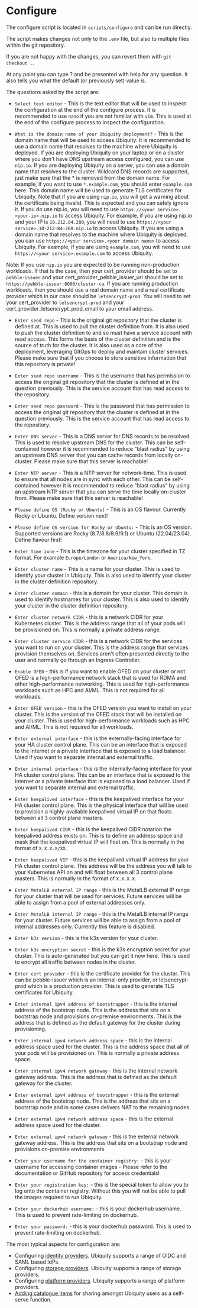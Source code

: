 # Configure

The configure script is located in `scripts/configure` and can be run directly.

The script makes changes not only to the `.env` file, but also to multiple files within the git repository.

If you are not happy with the changes, you can revert them with `git checkout .`.

At any point you can type ? and be presented with help for any question. It also tells you what the default (or previously set) value is.

The questions asked by the script are:
- `Select text editor` - This is the text editor that will be used to inspect the configuration at the end of the configure process. It is recommended to use `nano` if you are not familiar with `vim`. This is used at the end of the configure process to inspect the configuration.

- `What is the domain name of your Ubiquity deployment?` - This is the domain name that will be used to access Ubiquity. It is recommended to use a domain name that resolves to the machine where Ubiquity is deployed. If you are deploying Ubiquity on your laptop or on a cluster where you don't have DNS upstream access configured, you can use `nip.io`. If you are deploying Ubiquity on a server, you can use a domain name that resolves to the cluster. Wildcard DNS records are supported, just make sure that the * is removed from the domain name. For example, if you want to use `*.example.com`, you should enter `example.com` here. This domain name will be used to generate TLS certificates for Ubiquity. Note that if you are using `nip.io`, you will get a warning about the certificate being invalid. This is expected and you can safely ignore it. If you do use nip.io, you will need to use `https://<your service>.<your-ip>.nip.io` to access Ubiquity. For example, if you are using nip.io and your IP is `10.212.84.200`, you will need to use `https://<your service>.10-212-84-200.nip.io` to access Ubiquity. If you are using a domain name that resolves to the machine where Ubiquity is deployed, you can use `https://<your service>.<your domain name>` to access Ubiquity. For example, if you are using `example.com`, you will need to use `https://<your service>.example.com` to access Ubiquity.

Note: If you use `nip.io` you are expected to be running non-production workloads. If that is the case, then your cert_provider should be set to `pebble-issuer` and your cert_provider_pebble_issuer_url should be set to `https://pebble-issuer:8080/cluster-ca`. If you are running production workloads, then you should use a real domain name and a real certificate provider which in our case should be `letsencrypt-prod`. You will need to set your cert_provider to `letsencrypt-prod` and your cert_provider_letsencrypt_prod_email to your email address.

- `Enter seed repo` - This is the original git repository that the cluster is defined at. This is used to pull the cluster definition from. It is also used to push the cluster definition to and so must have a service account with read access. This forms the basis of the cluster definition and is the source of truth for the cluster. It is also used as a core of the deployment, leveraging GitOps to deploy and maintain cluster services. Please make sure that if you choose to store sensitive information that this repository is private!

- `Enter seed repo username` - This is the username that has permission to access the original git repository that the cluster is defined at in the question previously. This is the service account that has read access to the repository.

- `Enter seed repo password` - This is the password that has permission to access the original git repository that the cluster is defined at in the question previously. This is the service account that has read access to the repository.

- `Enter DNS server` - This is a DNS server for DNS records to be resolved. This is used to resolve upstream DNS for the cluster. This can be self-contained however it is recommended to reduce "blast radius" by using an upstream DNS server that you can cache records from locally on-cluster. Please make sure that this server is reachable!

- `Enter NTP server` - This is a NTP server for network-time. This is used to ensure that all nodes are in sync with each other. This can be self-contained however it is recommended to reduce "blast radius" by using an upstream NTP server that you can serve the time locally on-cluster from. Please make sure that this server is reachable!

- `Please define OS (Rocky or Ubuntu)` - This is an OS flavour. Currently Rocky or Ubuntu. Define version next!

- `Please define OS version for Rocky or Ubuntu:` - This is an OS version. Supported versions are Rocky (8.7/8.8/8.9/9.1) or Ubuntu (22.04/23.04). Define flavour first!

- `Enter time zone` - This is the timezone for your cluster specified in TZ format. For example `Europe/London` or `America/New_York`.

- `Enter cluster name` - This is a name for your cluster. This is used to identify your cluster in Ubiquity. This is also used to identify your cluster in the cluster definition repository.

- `Enter cluster domain` - this is a domain for your cluster. This domain is used to identify hostnames for your cluster. This is also used to identify your cluster in the cluster definition repository.

- `Enter cluster network CIDR` - this is a network CIDR for your Kubernetes cluster. This is the address range that all of your pods will be provisioned on. This is normally a private address range.

- `Enter cluster service CIDR` - this is a network CIDR for the services you want to run on your cluster. This is the address range that services provision themselves on. Services aren't often presented directly to the user and normally go through an Ingress Controller.

- `Enable OFED` - this is if you want to enable OFED on your cluster or not. OFED is a high-performance network stack that is used for RDMA and other high-performance networking. This is used for high-performance workloads such as HPC and AI/ML. This is not required for all workloads.

- `Enter OFED version` - this is the OFED version you want to install on your cluster. This is the version of the OFED stack that will be installed on your cluster. This is used for high-performance workloads such as HPC and AI/ML. This is not required for all workloads.

- `Enter external interface` - this is the externally-facing interface for your HA cluster control plane. This can be an interface that is exposed to the internet or a private interface that is exposed to a load balancer. Used if you want to separate internal and external traffic.

- `Enter internal interface` - this is the internally-facing interface for your HA cluster control plane. This can be an interface that is exposed to the internet or a private interface that is exposed to a load balancer. Used if you want to separate internal and external traffic.

- `Enter keepalived interface` - this is the keepalived interface for your HA cluster control plane. This is the physical interface that will be used to provision a highly-available keepalived virtual IP on that floats between all 3 control plane masters. 

- `Enter keepalived CIDR` - this is the keepalived CIDR notation the keepalived address exists on. This is to define an address space and mask that the keepalived virtual IP will float on. This is normally in the format of `X.X.X.X/XX`.

- `Enter keepalived VIP` - this is the keepalived virtual IP address for your HA cluster control plane. This address will be the address you will talk to your Kubernetes API on and will float between all 3 control plane masters. This is normally in the format of `X.X.X.X`.

- `Enter MetalLB external IP range` - this is the MetalLB external IP range for your cluster that will be used for services. Future services will be able to assign from a pool of external addresses only.

- `Enter MetalLB internal IP range` - this is the MetalLB internal IP range for your cluster. Future services will be able to assign from a pool of internal addresses only. Currently this feature is disabled.

- `Enter k3s version` - this is the k3s version for your cluster. 

- `Enter k3s encryption secret` - this is the k3s encryption secret for your cluster. This is auto-generated but you can get it now here. This is used to encrypt all traffic between nodes in the cluster.

- `Enter cert provider` - this is the certificate provider for the cluster. This can be pebble-issuer which is an internal-only provider, or letsencrypt-prod which is a production provider. This is used to generate TLS certificates for Ubiquity.

- `Enter internal ipv4 address of bootstrapper` - this is the internal address of the bootstrap node. This is the address that sits on a bootstrap node and provisions on-premise environments. This is the address that is defined as the default gateway for the cluster during provisioning.

- `Enter internal ipv4 network address space` - this is the internal address space used for the cluster. This is the address space that all of your pods will be provisioned on. This is normally a private address space.

- `Enter internal ipv4 network gateway` - this is the internal network gateway address. This is the address that is defined as the default gateway for the cluster.

- `Enter external ipv4 address of bootstrapper` - this is the external address of the bootstrap node. This is the address that sits on a bootstrap node and in some cases delivers NAT to the remaining nodes.

- `Enter external ipv4 network address space` - this is the external address space used for the cluster.

- `Enter external ipv4 network gateway` - this is the external network gateway address. This is the address that sits on a bootstrap node and provisions on-premise environments.

- `Enter your username for the container registry:` - this is your username for accessing container images - Please refer to the documentation or GitHub repository for access credentials!

- `Enter your registration key:` - this is the special token to allow you to log onto the container registry. Without this you will not be able to pull the images required to run Ubiquity.

- `Enter your dockerhub username:` - this is your dockerhub username. This is used to prevent rate-limiting on dockerhub.

- `Enter your password:` - this is your dockerhub password. This is used to prevent rate-limiting on dockerhub.


The most typical aspects for configuration are:

- Configuring [identity providers](../identities/summary.md). Ubiquity supports a range of OIDC and SAML based IdPs.
- Configuring [storage providers](../storage/summary.md). Ubiquity supports a range of storage providers.
- Configuring [platform providers](../providers/summary.md). Ubiquity supports a range of platform providers.
- [Adding catalogue items](../providers/adding-a-catalogue-app.md) for sharing amongst Ubiquity users as a self-serve function.